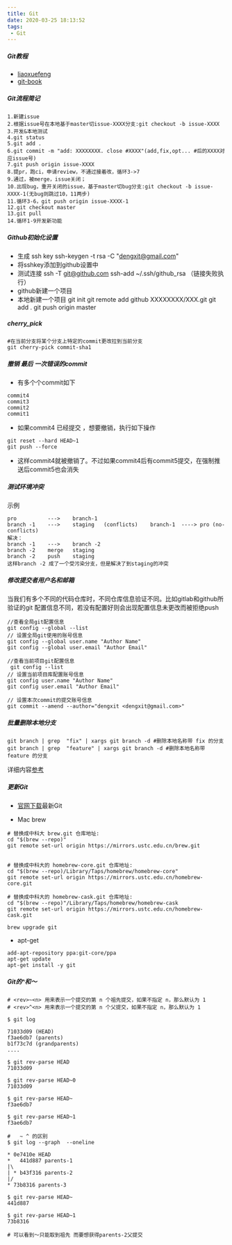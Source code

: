 ```yaml
---
title: Git
date: 2020-03-25 18:13:52
tags: 
 - Git
---
```



##### Git教程
* [liaoxuefeng](https://www.liaoxuefeng.com/wiki/896043488029600)
* [git-book](https://git-scm.com/book/zh/v2)

##### Git流程简记
```
1.新建issue
2.根据issue号在本地基于master切issue-XXXX分支:git checkout -b issue-XXXX
3.开发&本地测试
4.git status
5.git add .
6.git commit -m "add: XXXXXXXX. close #XXXX"(add,fix,opt... #后的XXXX对应issue号)
7.git push origin issue-XXXX
8.提pr，跑ci，申请review，不通过接着改，循环3->7
9.通过，被merge，issue关闭；
10.出现bug，重开关闭的issue，基于master切bug分支:git checkout -b issue-XXXX-1(无bug则跳过10，11两步)
11.循环3-6，git push origin issue-XXXX-1
12.git checkout master
13.git pull
14.循环1-9开发新功能
```
<!-- more -->
##### Github初始化设置
* 生成 ssh key 
ssh-keygen -t rsa -C "dengxit@gmail.com"
* 将sshkey添加到github设置中
* 测试连接
ssh -T git@github.com
ssh-add ~/.ssh/github_rsa （链接失败执行）
* github新建一个项目
* 本地新建一个项目
 git init
 git remote add github XXXXXXXX/XXX.git
 git add .
 git push origin master
 
##### cherry_pick
 ```
 #在当前分支将某个分支上特定的commit更改拉到当前分支
 git cherry-pick commit-sha1
 ```
 
##### 撤销 最后 一次错误的commit
* 有多个个commit如下
```
commit4
commit3
commit2
commit1
```
* 如果commit4 已经提交 ，想要撤销，执行如下操作
```
git reset --hard HEAD~1
git push --force
```
* 这样commit4就被撤销了。不过如果commit4后有commit5提交，在强制推送后commit5也会消失


##### 测试环境冲突
示例
```
pro          --->    branch-1
branch -1    --->    staging   (conflicts)    branch-1  ----> pro (no-conflicts)
解决：
branch -1    --->    branch -2
branch -2    merge   staging
branch -2    push    staging
这样branch -2 成了一个受污染分支，但是解决了到staging的冲突
```

##### 修改提交者用户名和邮箱
当我们有多个不同的代码仓库时，不同仓库信息验证不同。比如gitlab和github所验证的git 配置信息不同，若没有配置好则会出现配置信息未更改而被拒绝push
```
//查看全局git配置信息
git config --global --list 
// 设置全局git使用的账号信息
git config --global user.name "Author Name"
git config --global user.email "Author Email"
 
//查看当前项目git配置信息
 git config --list 
// 设置当前项目库配置账号信息
git config user.name "Author Name"
git config user.email "Author Email"

// 设置本次commit的提交账号信息
git commit --amend --author="dengxit <dengxit@gmail.com>"

```

##### 批量删除本地分支
```
git branch | grep  "fix" | xargs git branch -d #删除本地名称带 fix 的分支
git branch | grep  "feature" | xargs git branch -d #删除本地名称带 feature 的分支
```

详细内容[参考](https://juejin.im/post/5c3b013a5188252580051517)

##### 更新Git

* [官网下载](https://git-scm.com/download)最新Git

* Mac brew
```
# 替换成中科大 brew.git 仓库地址:
cd "$(brew --repo)"
git remote set-url origin https://mirrors.ustc.edu.cn/brew.git
 
 
# 替换成中科大的 homebrew-core.git 仓库地址:
cd "$(brew --repo)/Library/Taps/homebrew/homebrew-core"
git remote set-url origin https://mirrors.ustc.edu.cn/homebrew-core.git

# 替换成中科大的 homebrew-cask.git 仓库地址:
cd "$(brew --repo)"/Library/Taps/homebrew/homebrew-cask
git remote set-url origin https://mirrors.ustc.edu.cn/homebrew-cask.git

brew upgrade git
```
* apt-get
```
add-apt-repository ppa:git-core/ppa
apt-get update
apt-get install -y git
```

##### Git的^和～

```
# <rev>~<n> 用来表示一个提交的第 n 个祖先提交，如果不指定 n，那么默认为 1
# <rev>^<n> 用来表示一个提交的第 n 个父提交，如果不指定 n，那么默认为 1

$ git log

71033d09 (HEAD)
f3ae6db7 (parents)
b1f73c7d (grandparents)
....

$ git rev-parse HEAD  
71033d09

$ git rev-parse HEAD~0
71033d09

$ git rev-parse HEAD~
f3ae6db7

$ git rev-parse HEAD~1
f3ae6db7

#   ~ ^ 的区别
$ git log --graph  --oneline

* 0e7410e HEAD
*   441d887 parents-1
|\
| * b43f316 parents-2
|/
* 73b8316 parents-3

$ git rev-parse HEAD~
441d887

$ git rev-parse HEAD~1
73b8316

# 可以看到～只能取到祖先 而要想获得parents-2父提交


```


